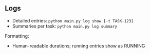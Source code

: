 ## Logs

- Detailed entries: `python main.py log show [-t TASK-123]`
- Summaries per task: `python main.py log summary`

Formatting:
- Human-readable durations; running entries show as RUNNING
